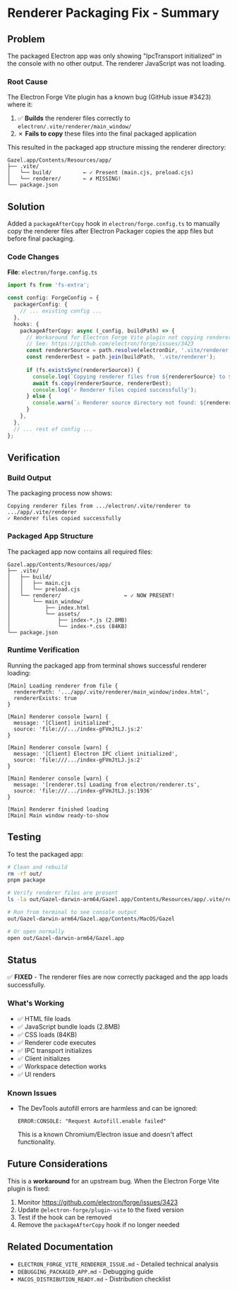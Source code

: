 # Renderer Packaging Fix - Summary

## Problem

The packaged Electron app was only showing "IpcTransport initialized" in the console with no other output. The renderer JavaScript was not loading.

### Root Cause

The Electron Forge Vite plugin has a known bug (GitHub issue #3423) where it:
1. ✅ **Builds** the renderer files correctly to `electron/.vite/renderer/main_window/`
2. ✗ **Fails to copy** these files into the final packaged application

This resulted in the packaged app structure missing the renderer directory:

```
Gazel.app/Contents/Resources/app/
├── .vite/
│   └── build/          ← ✓ Present (main.cjs, preload.cjs)
│   └── renderer/       ← ✗ MISSING!
└── package.json
```

## Solution

Added a `packageAfterCopy` hook in `electron/forge.config.ts` to manually copy the renderer files after Electron Packager copies the app files but before final packaging.

### Code Changes

**File**: `electron/forge.config.ts`

```typescript
import fs from 'fs-extra';

const config: ForgeConfig = {
  packagerConfig: {
    // ... existing config ...
  },
  hooks: {
    packageAfterCopy: async (_config, buildPath) => {
      // Workaround for Electron Forge Vite plugin not copying renderer files
      // See: https://github.com/electron/forge/issues/3423
      const rendererSource = path.resolve(electronDir, '.vite/renderer');
      const rendererDest = path.join(buildPath, '.vite/renderer');
      
      if (fs.existsSync(rendererSource)) {
        console.log(`Copying renderer files from ${rendererSource} to ${rendererDest}`);
        await fs.copy(rendererSource, rendererDest);
        console.log('✓ Renderer files copied successfully');
      } else {
        console.warn(`⚠ Renderer source directory not found: ${rendererSource}`);
      }
    },
  },
  // ... rest of config ...
};
```

## Verification

### Build Output

The packaging process now shows:
```
Copying renderer files from .../electron/.vite/renderer to .../app/.vite/renderer
✓ Renderer files copied successfully
```

### Packaged App Structure

The packaged app now contains all required files:
```
Gazel.app/Contents/Resources/app/
├── .vite/
│   ├── build/
│   │   ├── main.cjs
│   │   └── preload.cjs
│   └── renderer/                    ← ✓ NOW PRESENT!
│       └── main_window/
│           ├── index.html
│           └── assets/
│               ├── index-*.js (2.8MB)
│               └── index-*.css (84KB)
└── package.json
```

### Runtime Verification

Running the packaged app from terminal shows successful renderer loading:

```
[Main] Loading renderer from file {
  rendererPath: '.../app/.vite/renderer/main_window/index.html',
  rendererExists: true
}

[Main] Renderer console [warn] {
  message: '[Client] initialized',
  source: 'file:///.../index-gFVmJtLJ.js:2'
}

[Main] Renderer console [warn] {
  message: '[Client] Electron IPC client initialized',
  source: 'file:///.../index-gFVmJtLJ.js:2'
}

[Main] Renderer console [warn] {
  message: '[renderer.ts] Loading from electron/renderer.ts',
  source: 'file:///.../index-gFVmJtLJ.js:1936'
}

[Main] Renderer finished loading
[Main] Main window ready-to-show
```

## Testing

To test the packaged app:

```bash
# Clean and rebuild
rm -rf out/
pnpm package

# Verify renderer files are present
ls -la out/Gazel-darwin-arm64/Gazel.app/Contents/Resources/app/.vite/renderer/

# Run from terminal to see console output
out/Gazel-darwin-arm64/Gazel.app/Contents/MacOS/Gazel

# Or open normally
open out/Gazel-darwin-arm64/Gazel.app
```

## Status

✅ **FIXED** - The renderer files are now correctly packaged and the app loads successfully.

### What's Working

- ✅ HTML file loads
- ✅ JavaScript bundle loads (2.8MB)
- ✅ CSS loads (84KB)
- ✅ Renderer code executes
- ✅ IPC transport initializes
- ✅ Client initializes
- ✅ Workspace detection works
- ✅ UI renders

### Known Issues

- The DevTools autofill errors are harmless and can be ignored:
  ```
  ERROR:CONSOLE: "Request Autofill.enable failed"
  ```
  This is a known Chromium/Electron issue and doesn't affect functionality.

## Future Considerations

This is a **workaround** for an upstream bug. When the Electron Forge Vite plugin is fixed:

1. Monitor https://github.com/electron/forge/issues/3423
2. Update `@electron-forge/plugin-vite` to the fixed version
3. Test if the hook can be removed
4. Remove the `packageAfterCopy` hook if no longer needed

## Related Documentation

- `ELECTRON_FORGE_VITE_RENDERER_ISSUE.md` - Detailed technical analysis
- `DEBUGGING_PACKAGED_APP.md` - Debugging guide
- `MACOS_DISTRIBUTION_READY.md` - Distribution checklist

